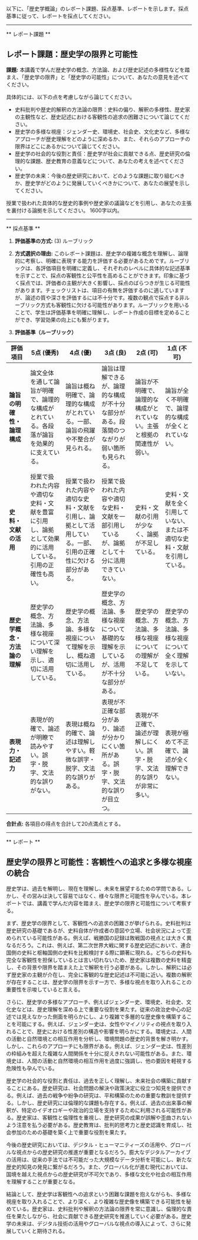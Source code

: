 以下に、「歴史学概論」のレポート課題、採点基準、レポートを示します。採点基準に従って、レポートを採点してください。

---------------------------------------
** レポート課題 **

## レポート課題：歴史学の限界と可能性

**課題:** 本講義で学んだ歴史学の概念、方法論、および歴史記述の多様性などを踏まえ、「歴史学の限界」と「歴史学の可能性」について、あなたの意見を述べてください。

具体的には、以下の点を考慮しながら論じてください。

* 史料批判や歴史的解釈の方法論の限界：史料の偏り、解釈の多様性、歴史家の主観性など、歴史記述における客観性の追求の困難さについて論じてください。
* 歴史学の多様な視座：ジェンダー史、環境史、社会史、文化史など、多様なアプローチが歴史理解をどのように深めるか、また、それらのアプローチの限界はどこにあるかについて論じてください。
* 歴史学の社会的な役割と責任：歴史学が社会に貢献できる点、歴史研究の倫理的な課題、歴史教育の意義などについて、あなたの考えを述べてください。
* 歴史学の未来：今後の歴史研究において、どのような課題に取り組むべきか、歴史学がどのように発展していくべきかについて、あなたの展望を示してください。

授業で扱われた具体的な歴史的事例や歴史家の議論などを引用し、あなたの主張を裏付ける論拠を示してください。  1600字以内。


---------------------------------------
** 採点基準 **

1. **評価基準の方式:** (3) ルーブリック

2. **方式選択の理由:** このレポート課題は、歴史学の複雑な概念を理解し、論理的に考察し、明確に表現する能力を評価する必要があるためです。ルーブリックは、各評価項目を明確に定義し、それぞれのレベルに具体的な記述基準を示すことで、採点の客観性と公平性を高めることができます。印象に基づく採点では、評価者の主観が大きく影響し、採点のばらつきが生じる可能性があります。チェックリストは、項目の有無を評価するのに適していますが、論述の質や深さを評価するには不十分です。複数の観点で採点する非ルーブリック方式も客観性に欠ける可能性があります。ルーブリックを用いることで、学生は評価基準を明確に理解し、レポート作成の目標を定めることができ、学習効果の向上にも繋がります。


3. **評価基準（ルーブリック）**

| 評価項目 | 5点 (優秀) | 4点 (優) | 3点 (良) | 2点 (可) | 1点 (不可) |
|---|---|---|---|---|---|
| **論旨の明確性・論理構成** | 論文全体を通して論旨が明確で、論理的な構成がとれている。各段落が論旨を効果的に支えている。 | 論旨は概ね明確で、論理的な構成がとれている。一部、論旨の飛躍や不整合が見られる。 | 論旨は理解できるが、論理的な構成が不十分な部分がある。段落間のつながりが弱い箇所も見られる。 | 論旨が不明確で、論理的な構成がとれていない。主張と根拠の関連性が弱い。 | 論旨が全く不明確で、論理的な構成が全くとれていない。 |
| **史料・文献の活用** | 授業で扱われた内容や適切な史料・文献を豊富に引用し、論拠として効果的に活用している。引用の正確性も高い。 | 授業で扱われた内容や適切な史料・文献を引用し、論拠として活用している。一部、引用の正確性に欠ける部分がある。 | 授業で扱われた内容や適切な史料・文献を一部引用しているが、論拠として十分に活用できていない。 | 史料・文献の引用が少なく、論拠が不足している。 | 史料・文献を全く引用していない、または不適切な史料・文献を引用している。 |
| **歴史学概念・方法論の理解** | 歴史学の概念、方法論、多様な視座について深い理解を示し、適切に活用している。 | 歴史学の概念、方法論、多様な視座について理解を示し、概ね適切に活用している。 | 歴史学の概念、方法論、多様な視座について基礎的な理解を示しているが、活用が不十分な部分がある。 | 歴史学の概念、方法論、多様な視座についての理解が不足している。 | 歴史学の概念、方法論、多様な視座について全く理解を示していない。 |
| **表現力・記述力** | 表現が的確で、論述が明瞭で読みやすい。誤字・脱字、文法的な誤りがない。 | 表現は概ね的確で、論述は理解しやすい。軽微な誤字・脱字、文法的な誤りがある。 | 表現が不正確な部分があり、論述が分かりにくい箇所がある。誤字・脱字、文法的な誤りが目立つ。 | 表現が不正確で、論述が理解しにくい。誤字・脱字、文法的な誤りが非常に多い。 | 表現が極めて不正確で、論述が全く理解できない。 |


**合計点:** 各項目の得点を合計して20点満点とする。


---------------------------------------
** レポート **
## 歴史学の限界と可能性：客観性への追求と多様な視座の統合

歴史学は、過去を解明し、現在を理解し、未来を展望するための学問である。しかし、その営みは決して容易ではなく、様々な限界と可能性を孕んでいる。本レポートでは、講義で学んだ内容を踏まえ、歴史学の限界と可能性について考察する。

まず、歴史学の限界として、客観性への追求の困難さが挙げられる。史料批判は歴史研究の基礎であるが、史料自体が作成者の意図や立場、社会状況によって歪められている可能性がある。例えば、戦勝国の記録は敗戦国の視点とは大きく異なるだろう。これは、例えば、第二次世界大戦に関する歴史記述において、連合国側の史料と枢軸国側の史料を比較検討する際に顕著に現れる。どちらの史料も完全な客観性を担保しているとは言い切れないため、歴史家は複数の史料を精査し、その背景や限界を踏まえた上で解釈を行う必要がある。しかし、解釈には必ず歴史家の主観が介在し、完全に客観的な歴史記述は不可能に近い。複数の解釈が存在することは、歴史学の限界を示す一方で、多様な視点を取り入れることの重要性を示唆していると言える。

さらに、歴史学の多様なアプローチ、例えばジェンダー史、環境史、社会史、文化史などは、歴史理解を深める上で重要な役割を果たす。従来の政治史中心の記述では見えなかった側面を明らかにし、より複雑で多層的な歴史像を構築することを可能にする。例えば、ジェンダー史は、女性やマイノリティの視点を取り入れることで、歴史における性差別の構造や影響を明らかにする。環境史は、人間の活動と自然環境との相互作用を分析し、環境問題の歴史的背景を解き明かす。しかし、これらのアプローチにも限界がある。例えば、ジェンダー史は、性差別の枠組みを超えた複雑な人間関係を十分に捉えきれない可能性がある。また、環境史は、人間の活動と自然環境の相互作用を過度に強調し、他の要因を軽視する危険性も孕んでいる。

歴史学の社会的な役割と責任は、過去を正しく理解し、未来社会の構築に貢献することにある。歴史研究は、社会問題の解決や政策決定に役立つ知見を提供できる。例えば、過去の戦争や紛争の研究は、平和構築のための重要な教訓を提供する。しかし、歴史研究には倫理的な課題も存在する。例えば、過去の出来事の解釈が、特定のイデオロギーや政治的立場を支持するために利用される可能性がある。歴史家は、客観性と倫理性を重視し、歴史研究の成果が誤解や歪曲されないよう注意を払う必要がある。歴史教育は、批判的思考力と歴史認識を育成し、社会参加のための基礎を築く上で重要な役割を果たす。

今後の歴史研究においては、デジタル・ヒューマニティーズの活用や、グローバルな視点からの歴史研究の推進が重要となるだろう。膨大なデジタルアーカイブの活用は、従来の手法では不可能だった大規模なデータ分析を可能にし、新たな歴史的知見の発見に繋がるだろう。また、グローバル化が進む現代においては、国境を越えた視点からの歴史研究が不可欠であり、多様な文化や社会の相互作用を理解することが重要となる。

結論として、歴史学は客観性への追求という困難な課題を抱えながらも、多様な視座を取り入れることで、より深く、より複雑な歴史像を構築できる可能性を秘めている。歴史家は、史料批判や解釈の方法論の限界を常に意識し、倫理的な責任を果たしながら、社会に貢献できる歴史研究を推進していく必要がある。歴史学の未来は、デジタル技術の活用やグローバルな視点の導入によって、さらに発展していくと期待される。


